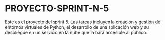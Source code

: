 # PROYECTO-SPRINT-N-5
Este es el proyecto del sprint 5. Las tareas incluyen la creación y gestión de entornos virtuales de Python, el desarrollo de una aplicación web y su despliegue en un servicio en la nube que la hará accesible al público.
